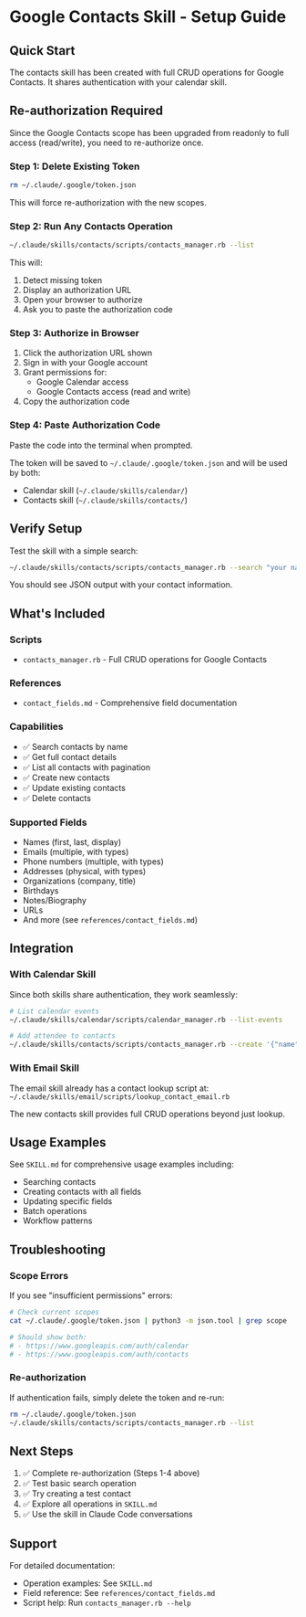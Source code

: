 # Google Contacts Skill - Setup Guide

## Quick Start

The contacts skill has been created with full CRUD operations for Google Contacts. It shares authentication with your calendar skill.

## Re-authorization Required

Since the Google Contacts scope has been upgraded from readonly to full access (read/write), you need to re-authorize once.

### Step 1: Delete Existing Token

```bash
rm ~/.claude/.google/token.json
```

This will force re-authorization with the new scopes.

### Step 2: Run Any Contacts Operation

```bash
~/.claude/skills/contacts/scripts/contacts_manager.rb --list
```

This will:
1. Detect missing token
2. Display an authorization URL
3. Open your browser to authorize
4. Ask you to paste the authorization code

### Step 3: Authorize in Browser

1. Click the authorization URL shown
2. Sign in with your Google account
3. Grant permissions for:
   - Google Calendar access
   - Google Contacts access (read and write)
4. Copy the authorization code

### Step 4: Paste Authorization Code

Paste the code into the terminal when prompted.

The token will be saved to `~/.claude/.google/token.json` and will be used by both:
- Calendar skill (`~/.claude/skills/calendar/`)
- Contacts skill (`~/.claude/skills/contacts/`)

## Verify Setup

Test the skill with a simple search:

```bash
~/.claude/skills/contacts/scripts/contacts_manager.rb --search "your name"
```

You should see JSON output with your contact information.

## What's Included

### Scripts
- `contacts_manager.rb` - Full CRUD operations for Google Contacts

### References
- `contact_fields.md` - Comprehensive field documentation

### Capabilities
- ✅ Search contacts by name
- ✅ Get full contact details
- ✅ List all contacts with pagination
- ✅ Create new contacts
- ✅ Update existing contacts
- ✅ Delete contacts

### Supported Fields
- Names (first, last, display)
- Emails (multiple, with types)
- Phone numbers (multiple, with types)
- Addresses (physical, with types)
- Organizations (company, title)
- Birthdays
- Notes/Biography
- URLs
- And more (see `references/contact_fields.md`)

## Integration

### With Calendar Skill
Since both skills share authentication, they work seamlessly:

```bash
# List calendar events
~/.claude/skills/calendar/scripts/calendar_manager.rb --list-events

# Add attendee to contacts
~/.claude/skills/contacts/scripts/contacts_manager.rb --create '{"name":{...}}'
```

### With Email Skill
The email skill already has a contact lookup script at:
`~/.claude/skills/email/scripts/lookup_contact_email.rb`

The new contacts skill provides full CRUD operations beyond just lookup.

## Usage Examples

See `SKILL.md` for comprehensive usage examples including:
- Searching contacts
- Creating contacts with all fields
- Updating specific fields
- Batch operations
- Workflow patterns

## Troubleshooting

### Scope Errors
If you see "insufficient permissions" errors:

```bash
# Check current scopes
cat ~/.claude/.google/token.json | python3 -m json.tool | grep scope

# Should show both:
# - https://www.googleapis.com/auth/calendar
# - https://www.googleapis.com/auth/contacts
```

### Re-authorization
If authentication fails, simply delete the token and re-run:

```bash
rm ~/.claude/.google/token.json
~/.claude/skills/contacts/scripts/contacts_manager.rb --list
```

## Next Steps

1. ✅ Complete re-authorization (Steps 1-4 above)
2. ✅ Test basic search operation
3. ✅ Try creating a test contact
4. ✅ Explore all operations in `SKILL.md`
5. ✅ Use the skill in Claude Code conversations

## Support

For detailed documentation:
- Operation examples: See `SKILL.md`
- Field reference: See `references/contact_fields.md`
- Script help: Run `contacts_manager.rb --help`

